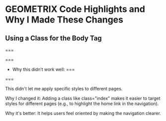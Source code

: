 
# GEOMETRIX Code Highlights and Why I Made These Changes

## Using a Class for the Body Tag


===
<body class="index">
===

- Why this didn’t work well:
===
<body>
===
  
This didn't let me apply specific styles to different pages.

Why I changed it:
Adding a class like class="index" makes it easier to target styles for different pages (e.g., to highlight the home link in the navigation).

Why it's better:
It helps users feel oriented by making the navigation clearer.
